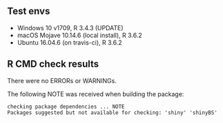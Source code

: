 ## Test envs

* Windows 10 v1709, R 3.4.3 (UPDATE)
* macOS Mojave 10.14.6 (local install), R 3.6.2 
* Ubuntu 16.04.6 (on travis-ci), R 3.6.2 

## R CMD check results

There were no ERRORs or WARNINGs.

The following NOTE was received when building the package:

```
checking package dependencies ... NOTE
Packages suggested but not available for checking: 'shiny' 'shinyBS'
```
